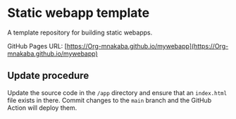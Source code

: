 # Static webapp template

A template repository for building static webapps.

GitHub Pages URL: [https://Org-mnakaba.github.io/mywebapp](https://Org-mnakaba.github.io/mywebapp)

## Update procedure

Update the source code in the `/app` directory and ensure that an `index.html` file exists in there. Commit changes to the `main` branch and the GitHub Action will deploy them.